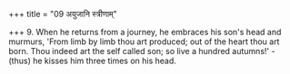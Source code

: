 +++
title = "09 अयुजानि स्त्रीणाम्"

+++
9. When he returns from a journey, he embraces his son's head and murmurs, 'From limb by limb thou art produced; out of the heart thou art born. Thou indeed art the self called son; so live a hundred autumns!' - (thus) he kisses him three times on his head.
